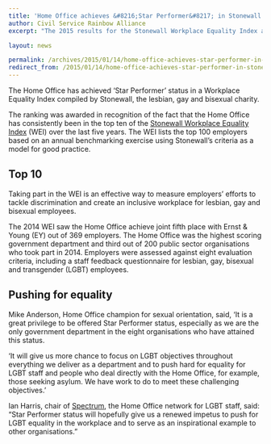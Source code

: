 ```yaml
---
title: 'Home Office achieves &#8216;Star Performer&#8217; in Stonewall Index'
author: Civil Service Rainbow Alliance
excerpt: "The 2015 results for the Stonewall Workplace Equality Index are out, and the Home Office has achieved 'Star Performer' status."

layout: news

permalink: /archives/2015/01/14/home-office-achieves-star-performer-in-stonewall-index/
redirect_from: /2015/01/14/home-office-achieves-star-performer-in-stonewall-index/
---
```


The Home Office has achieved ‘Star Performer’ status in a Workplace Equality Index compiled by Stonewall, the lesbian, gay and bisexual charity.

The ranking was awarded in recognition of the fact that the Home Office has consistently been in the top ten of the <a href="http://www.stonewall.org.uk/at_work/stonewall_top_100_employers/">Stonewall Workplace Equality Index</a> (WEI) over the last five years. The WEI lists the top 100 employers based on an annual benchmarking exercise using Stonewall’s criteria as a model for good practice.

## Top 10

Taking part in the WEI is an effective way to measure employers’ efforts to tackle discrimination and create an inclusive workplace for lesbian, gay and bisexual employees.

The 2014 WEI saw the Home Office achieve joint fifth place with Ernst &amp; Young (EY) out of 369 employers. The Home Office was the highest scoring government department and third out of 200 public sector organisations who took part in 2014. Employers were assessed against eight evaluation criteria, including a staff feedback questionnaire for lesbian, gay, bisexual and transgender (LGBT) employees.

## Pushing for equality

Mike Anderson, Home Office champion for sexual orientation, said, ‘It is a great privilege to be offered Star Performer status, especially as we are the only government department in the eight organisations who have attained this status.

‘It will give us more chance to focus on LGBT objectives throughout everything we deliver as a department and to push hard for equality for LGBT staff and people who deal directly with the Home Office, for example, those seeking asylum. We have work to do to meet these challenging objectives.’

Ian Harris, chair of <a href="https://horizon.fcos.gsi.gov.uk/section/hr-and-learning/staff-support-networks-and-unions/spectrum">Spectrum</a>, the Home Office network for LGBT staff, said:  “Star Performer status will hopefully give us a renewed impetus to push for LGBT equality in the workplace and to serve as an inspirational example to other organisations.”